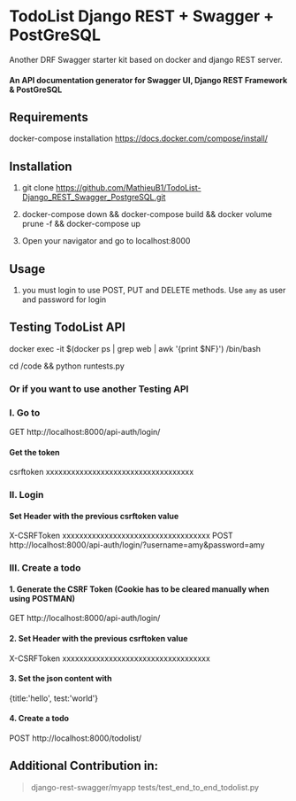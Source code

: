 # TodoList Django REST + Swagger + PostGreSQL

Another DRF Swagger starter kit based on docker and django REST server.

#### An API documentation generator for Swagger UI, Django REST Framework & PostGreSQL

## Requirements
docker-compose installation https://docs.docker.com/compose/install/

## Installation

1. git clone https://github.com/MathieuB1/TodoList-Django_REST_Swagger_PostgreSQL.git

2. docker-compose down && docker-compose build && docker volume prune -f && docker-compose up

3. Open your navigator and go to localhost:8000

## Usage

1. you must login to use POST, PUT and DELETE methods.
Use `amy` as user and password for login


## Testing TodoList API

docker exec -it $(docker ps | grep web | awk '{print $NF}') /bin/bash

cd /code && python runtests.py

### Or if you want to use another Testing API

### I. Go to 
GET http://localhost:8000/api-auth/login/
#### Get the token
csrftoken xxxxxxxxxxxxxxxxxxxxxxxxxxxxxxxxxxx

### II. Login
#### Set Header with the previous csrftoken value
X-CSRFToken xxxxxxxxxxxxxxxxxxxxxxxxxxxxxxxxxxx
POST http://localhost:8000/api-auth/login/?username=amy&password=amy


### III. Create a todo

#### 1. Generate the CSRF Token (Cookie has to be cleared manually when using POSTMAN)
GET http://localhost:8000/api-auth/login/
#### 2. Set Header with the previous csrftoken value
X-CSRFToken xxxxxxxxxxxxxxxxxxxxxxxxxxxxxxxxxxx
#### 3. Set the json content with 
{title:'hello', test:'world'}
#### 4. Create a todo
POST http://localhost:8000/todolist/



## Additional Contribution in:
> django-rest-swagger/myapp
> tests/test_end_to_end_todolist.py
